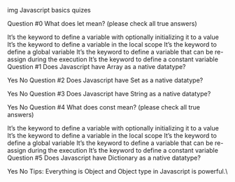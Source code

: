 img
Javascript basics quizes

Question #0
What does let mean? (please check all true answers)

 It’s the keyword to define a variable with optionally initializing it to a value
 It’s the keyword to define a variable in the local scope
 It’s the keyword to define a global variable
 It’s the keyword to define a variable that can be re-assign during the execution
 It’s the keyword to define a constant variable
Question #1
Does Javascript have Array as a native datatype?

 Yes
 No
Question #2
Does Javascript have Set as a native datatype?

 Yes
 No
Question #3
Does Javascript have String as a native datatype?

 Yes
 No
Question #4
What does const mean? (please check all true answers)

 It’s the keyword to define a variable with optionally initializing it to a value
 It’s the keyword to define a variable in the local scope
 It’s the keyword to define a global variable
 It’s the keyword to define a variable that can be re-assign during the execution
 It’s the keyword to define a constant variable
Question #5
Does Javascript have Dictionary as a native datatype?

 Yes
 No
Tips:
Everything is Object and Object type in Javascript is powerful.\

